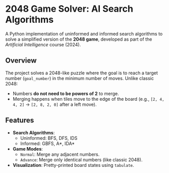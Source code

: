 # 2048 Game Solver: AI Search Algorithms

A Python implementation of uninformed and informed search algorithms to solve a simplified version of the **2048 game**, developed as part of the *Artificial Intelligence* course (2024).

## Overview
The project solves a 2048-like puzzle where the goal is to reach a target number (`goal_number`) in the minimum number of moves. Unlike classic 2048:
- Numbers **do not need to be powers of 2** to merge.
- Merging happens when tiles move to the edge of the board (e.g., `[2, 4, 4, 2]` → `[2, 8, 2, 0]` after a left move).

## Features
- **Search Algorithms**:
  - Uninformed: BFS, DFS, IDS
  - Informed: GBFS, A*, IDA*
- **Game Modes**:
  - `Normal`: Merge any adjacent numbers.
  - `Advance`: Merge only identical numbers (like classic 2048).
- **Visualization**: Pretty-printed board states using `tabulate`.
